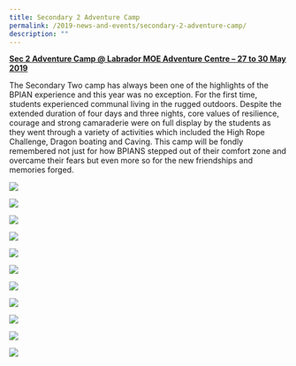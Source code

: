 ```yaml
---
title: Secondary 2 Adventure Camp
permalink: /2019-news-and-events/secondary-2-adventure-camp/
description: ""
---
```

<strong><u>Sec 2 Adventure Camp @ Labrador MOE Adventure Centre – 27 to 30 May 2019</u></strong>

  

The Secondary Two camp has always been one of the highlights of the BPIAN experience and this year was no exception. For the first time, students experienced communal living in the rugged outdoors. Despite the extended duration of four days and three nights, core values of resilience, courage and strong camaraderie were on full display by the students as they went through a variety of activities which included the High Rope Challenge, Dragon boating and Caving. This camp will be fondly remembered not just for how BPIANS stepped out of their comfort zone and overcame their fears but even more so for the new friendships and memories forged.

![](/images/s2c1.jpeg)

![](/images/s2c2.jpeg)

![](/images/s2c4.jpeg)

![](/images/s2c5.jpeg)

![](/images/s2c7.jpeg)

![](/images/s2c8.jpeg)

![](/images/s2c9.jpeg)

![](/images/s2c10.jpeg)

![](/images/s2c11.jpeg)

![](/images/s2c12.jpeg)

![](/images/s2c13.jpeg)